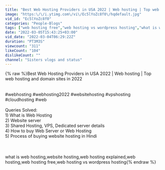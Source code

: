 ```yaml
---
title: "Best Web Hosting Providers in USA 2022 | Web hosting | Top web hosting and domain sites in 2022"
image: "https:\/\/i.ytimg.com\/vi\/Ec5lYoZc8f0\/hqdefault.jpg"
vid_id: "Ec5lYoZc8f0"
categories: "People-Blogs"
tags: ["web hosting free","web hosting vs wordpress hosting","what is web hosting"]
date: "2022-03-05T15:43:25+03:00"
vid_date: "2022-03-04T06:29:22Z"
duration: "PT3M3S"
viewcount: "311"
likeCount: "104"
dislikeCount: ""
channel: "Sisters vlogs and status"
---
```

{% raw %}Best Web Hosting Providers in USA 2022 | Web hosting | Top web hosting and domain sites in 2022<br /><br /><br />#webhosting #webhosting2022 #websitehosting  #vpshosting<br />#cloudhosting #web<br /><br />Queries Solved:<br />1) What is Web Hosting<br />2) Website server<br />3) Shared Hosting, VPS, Dedicated server details<br />4) How to buy Web Server or Web Hosting<br />5) Process of buying website hosting in Hindi<br /><br /><br /><br />what is web hosting,website hosting,web hosting explained,web hosting,web hosting free,web hosting vs wordpress hosting{% endraw %}
